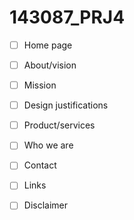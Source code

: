# 143087_PRJ4
- [ ] Home page
- [ ] About/vision	️
- [ ] Mission
- [ ] Design justifications
- [ ] Product/services
- [ ] Who we are
- [ ] Contact
- [ ] Links
- [ ] Disclaimer

